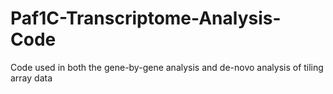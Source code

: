 # Paf1C-Transcriptome-Analysis-Code
Code used in both the gene-by-gene analysis and de-novo analysis of tiling array data
